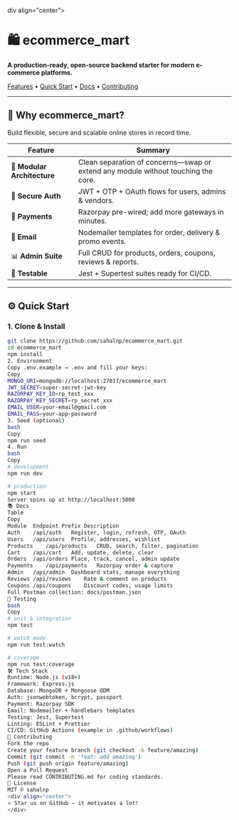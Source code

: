 div align="center">

# 🛍️ ecommerce_mart

**A production-ready, open-source backend starter for modern e-commerce platforms.**

[Features](#-features) • [Quick Start](#️-quick-start) • [Docs](#-docs) • [Contributing](#-contributing)

</div>

---

## 🚀 Why ecommerce_mart?

Build flexible, secure and scalable online stores in record time.

| Feature | Summary |
|---------|---------|
| 🧩 **Modular Architecture** | Clean separation of concerns—swap or extend any module without touching the core. |
| 🔐 **Secure Auth** | JWT + OTP + OAuth flows for users, admins & vendors. |
| 💸 **Payments** | Razorpay pre-wired; add more gateways in minutes. |
| 📧 **Email** | Nodemailer templates for order, delivery & promo events. |
| 📊 **Admin Suite** | Full CRUD for products, orders, coupons, reviews & reports. |
| 🧪 **Testable** | Jest + Supertest suites ready for CI/CD. |

---

## ⚙️ Quick Start

### 1. Clone & Install
```bash
git clone https://github.com/sahalnp/ecommerce_mart.git
cd ecommerce_mart
npm install
2. Environment
Copy .env.example → .env and fill your keys:
Copy
MONGO_URI=mongodb://localhost:27017/ecommerce_mart
JWT_SECRET=super-secret-jwt-key
RAZORPAY_KEY_ID=rp_test_xxx
RAZORPAY_KEY_SECRET=rp_secret_xxx
EMAIL_USER=your-email@gmail.com
EMAIL_PASS=your-app-password
3. Seed (optional)
bash
Copy
npm run seed
4. Run
bash
Copy
# development
npm run dev

# production
npm start
Server spins up at http://localhost:5000
📚 Docs
Table
Copy
Module	Endpoint Prefix	Description
Auth	/api/auth	Register, login, refresh, OTP, OAuth
Users	/api/users	Profile, addresses, wishlist
Products	/api/products	CRUD, search, filter, pagination
Cart	/api/cart	Add, update, delete, clear
Orders	/api/orders	Place, track, cancel, admin update
Payments	/api/payments	Razorpay order & capture
Admin	/api/admin	Dashboard stats, manage everything
Reviews	/api/reviews	Rate & comment on products
Coupons	/api/coupons	Discount codes, usage limits
Full Postman collection: docs/postman.json
🧪 Testing
bash
Copy
# unit & integration
npm test

# watch mode
npm run test:watch

# coverage
npm run test:coverage
🛠️ Tech Stack
Runtime: Node.js (v18+)
Framework: Express.js
Database: MongoDB + Mongoose ODM
Auth: jsonwebtoken, bcrypt, passport
Payment: Razorpay SDK
Email: Nodemailer + handlebars templates
Testing: Jest, Supertest
Linting: ESLint + Prettier
CI/CD: GitHub Actions (example in .github/workflows)
🤝 Contributing
Fork the repo
Create your feature branch (git checkout -b feature/amazing)
Commit (git commit -m 'feat: add amazing')
Push (git push origin feature/amazing)
Open a Pull Request
Please read CONTRIBUTING.md for coding standards.
📄 License
MIT © sahalnp
<div align="center">
⭐ Star us on GitHub — it motivates a lot!
</div>
